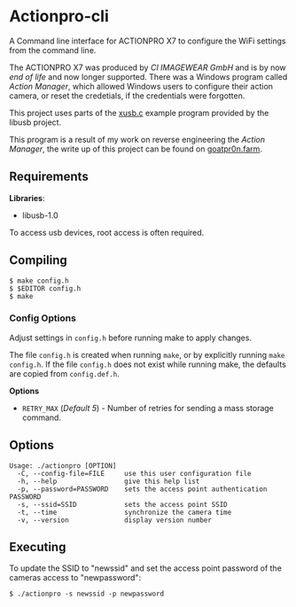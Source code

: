 # Actionpro-cli
A Command line interface for ACTIONPRO X7 to configure the WiFi settings from the command line.

The ACTIONPRO X7 was produced by _CI IMAGEWEAR GmbH_ and is by now _end of life_ and now longer
supported. There was a Windows program called _Action Manager_, which allowed Windows users to
configure their action camera, or reset the credetials, if the credentials were forgotten.

This project uses parts of the [xusb.c](https://github.com/libusb/libusb/blob/master/examples/xusb.c)
example program provided by the libusb project.

This program is a result of my work on reverse engineering the _Action Manager_, the write up
of this project can be found on
[goatpr0n.farm](https://goatpr0n.farm/2021/08/reversing-an-eol-action-camera-usb-scsi-direct-access/).


## Requirements

**Libraries**:

  * libusb-1.0

To access usb devices, root access is often required.


## Compiling

```
$ make config.h
$ $EDITOR config.h
$ make
```


### Config Options

Adjust settings in `config.h` before running make to apply changes.

The file `config.h` is created when running `make`, or by explicitly running `make config.h`.
If the file `config.h` does not exist while running make, the defaults are copied from `config.def.h`.

**Options**
  - `RETRY_MAX` (_Default 5_) - Number of retries for sending a mass storage command.


## Options

```
Usage: ./actionpro [OPTION]
  -C, --config-file=FILE     use this user configuration file
  -h, --help                 give this help list
  -p, --password=PASSWORD    sets the access point authentication PASSWORD
  -s, --ssid=SSID            sets the access point SSID
  -t, --time                 synchronize the camera time
  -v, --version              display version number
```


## Executing

To update the SSID to "newssid" and set the access point password of the cameras access
to "newpassword":

```
$ ./actionpro -s newssid -p newpassword
```
